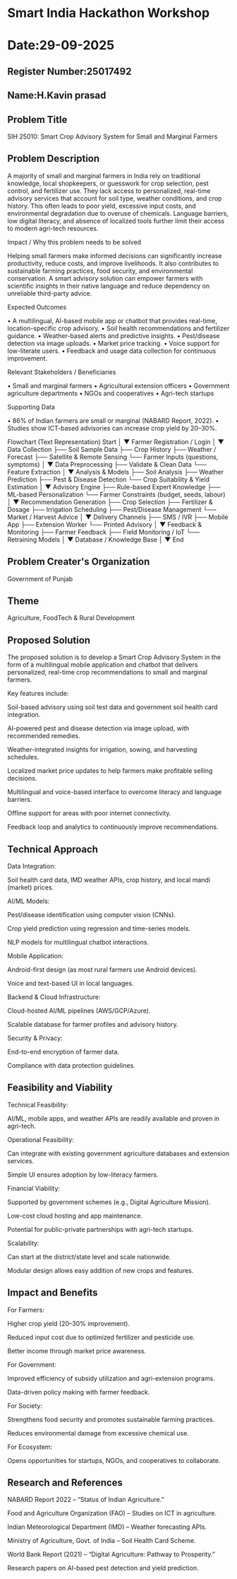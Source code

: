 # Smart India Hackathon Workshop
# Date:29-09-2025
## Register Number:25017492
## Name:H.Kavin prasad
## Problem Title
SIH 25010: Smart Crop Advisory System for Small and Marginal Farmers
## Problem Description
A majority of small and marginal farmers in India rely on traditional knowledge, local shopkeepers, or guesswork for crop selection, pest control, and fertilizer use. They lack access to personalized, real-time advisory services that account for soil type, weather conditions, and crop history. This often leads to poor yield, excessive input costs, and environmental degradation due to overuse of chemicals. Language barriers, low digital literacy, and absence of localized tools further limit their access to modern agri-tech resources.

Impact / Why this problem needs to be solved

Helping small farmers make informed decisions can significantly increase productivity, reduce costs, and improve livelihoods. It also contributes to sustainable farming practices, food security, and environmental conservation. A smart advisory solution can empower farmers with scientific insights in their native language and reduce dependency on unreliable third-party advice.

Expected Outcomes

• A multilingual, AI-based mobile app or chatbot that provides real-time, location-specific crop advisory.
• Soil health recommendations and fertilizer guidance.
• Weather-based alerts and predictive insights.
• Pest/disease detection via image uploads.
• Market price tracking.
• Voice support for low-literate users.
• Feedback and usage data collection for continuous improvement.

Relevant Stakeholders / Beneficiaries

• Small and marginal farmers
• Agricultural extension officers
• Government agriculture departments
• NGOs and cooperatives
• Agri-tech startups

Supporting Data

• 86% of Indian farmers are small or marginal (NABARD Report, 2022).
• Studies show ICT-based advisories can increase crop yield by 20–30%.

Flowchart (Text Representation)
Start
   │
   ▼
Farmer Registration / Login
   │
   ▼
Data Collection
   ├── Soil Sample Data
   ├── Crop History
   ├── Weather / Forecast
   ├── Satellite & Remote Sensing
   └── Farmer Inputs (questions, symptoms)
   │
   ▼
Data Preprocessing
   ├── Validate & Clean Data
   └── Feature Extraction
   │
   ▼
Analysis & Models
   ├── Soil Analysis
   ├── Weather Prediction
   ├── Pest & Disease Detection
   └── Crop Suitability & Yield Estimation
   │
   ▼
Advisory Engine
   ├── Rule-based Expert Knowledge
   ├── ML-based Personalization
   └── Farmer Constraints (budget, seeds, labour)
   │
   ▼
Recommendation Generation
   ├── Crop Selection
   ├── Fertilizer & Dosage
   ├── Irrigation Scheduling
   ├── Pest/Disease Management
   └── Market / Harvest Advice
   │
   ▼
Delivery Channels
   ├── SMS / IVR
   ├── Mobile App
   ├── Extension Worker
   └── Printed Advisory
   │
   ▼
Feedback & Monitoring
   ├── Farmer Feedback
   ├── Field Monitoring / IoT
   └── Retraining Models
   │
   ▼
Database / Knowledge Base
   │
   ▼
End
## Problem Creater's Organization
Government of Punjab

## Theme
Agriculture, FoodTech & Rural Development

## Proposed Solution
The proposed solution is to develop a Smart Crop Advisory System in the form of a multilingual mobile application and chatbot that delivers personalized, real-time crop recommendations to small and marginal farmers.

Key features include:

Soil-based advisory using soil test data and government soil health card integration.

AI-powered pest and disease detection via image upload, with recommended remedies.

Weather-integrated insights for irrigation, sowing, and harvesting schedules.

Localized market price updates to help farmers make profitable selling decisions.

Multilingual and voice-based interface to overcome literacy and language barriers.

Offline support for areas with poor internet connectivity.

Feedback loop and analytics to continuously improve recommendations.

## Technical Approach
Data Integration:

Soil health card data, IMD weather APIs, crop history, and local mandi (market) prices.

AI/ML Models:

Pest/disease identification using computer vision (CNNs).

Crop yield prediction using regression and time-series models.

NLP models for multilingual chatbot interactions.

Mobile Application:

Android-first design (as most rural farmers use Android devices).

Voice and text-based UI in local languages.

Backend & Cloud Infrastructure:

Cloud-hosted AI/ML pipelines (AWS/GCP/Azure).

Scalable database for farmer profiles and advisory history.

Security & Privacy:

End-to-end encryption of farmer data.

Compliance with data protection guidelines.

## Feasibility and Viability
Technical Feasibility:

AI/ML, mobile apps, and weather APIs are readily available and proven in agri-tech.

Operational Feasibility:

Can integrate with existing government agriculture databases and extension services.

Simple UI ensures adoption by low-literacy farmers.

Financial Viability:

Supported by government schemes (e.g., Digital Agriculture Mission).

Low-cost cloud hosting and app maintenance.

Potential for public-private partnerships with agri-tech startups.

Scalability:

Can start at the district/state level and scale nationwide.

Modular design allows easy addition of new crops and features.

## Impact and Benefits
For Farmers:

Higher crop yield (20–30% improvement).

Reduced input cost due to optimized fertilizer and pesticide use.

Better income through market price awareness.

For Government:

Improved efficiency of subsidy utilization and agri-extension programs.

Data-driven policy making with farmer feedback.

For Society:

Strengthens food security and promotes sustainable farming practices.

Reduces environmental damage from excessive chemical use.

For Ecosystem:

Opens opportunities for startups, NGOs, and cooperatives to collaborate.

## Research and References
NABARD Report 2022 – “Status of Indian Agriculture.”

Food and Agriculture Organization (FAO) – Studies on ICT in agriculture.

Indian Meteorological Department (IMD) – Weather forecasting APIs.

Ministry of Agriculture, Govt. of India – Soil Health Card Scheme.

World Bank Report (2021) – “Digital Agriculture: Pathway to Prosperity.”

Research papers on AI-based pest detection and yield prediction.
